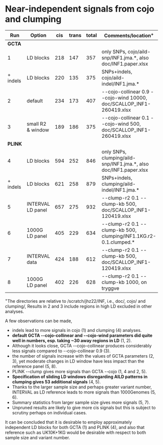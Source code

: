 # Near-independent signals from cojo and clumping

**Run** | **Option** | **cis** | **trans** | **total** | **Comments/location<sup>\+</sup>**
-----------|----------|--------------|-----------|------------|----------------------------------------------
**GCTA** |
1 | LD blocks | 218 | 147 | 357 | only SNPs, cojo/aild-snp/INF1.jma.*, also doc/INF1.paper.xlsx
\+ indels | LD blocks | 220 | 135 | 375 | SNPs+indels, cojo/aild-indel/INF1.jma.*
2 | default | 234 | 173 | 407 | --cojo-collinear 0.9 --cojo-wind 10000, doc/SCALLOP_INF1-260419.xlsx
3 | small R2 & window | 189 | 186 | 375 | --cojo-collinear 0.1 --cojo-wind 500, doc/SCALLOP_INF1-260419.xlsx
**PLINK** |
4 | LD blocks | 594 | 252 | 846 | only SNPs, clumping/aild-snp/INF1.jma.*, also doc/INF1.paper.xlsx
\+ indels | LD blocks | 621 | 258 | 879 | SNPs+indels, clumping/aild-indel/INF1.jma.*
5 | INTERVAL LD panel | 657 | 275 | 932 | --clump-r2 0.1 --clump-kb 500, doc/SCALLOP_INF1-120419.xlsx
6 | 1000G LD panel | 405 | 229 | 634 | --clump-r2 0.1 --clump-kb 500, clumping/INF1.1KG.r2-0.1.clumped.*
7 | INTERVAL data | 424 | 188 | 612 | --clump-r2 0.1 --clump-kb 500, doc/SCALLOP_INF1-120419.xlsx
8 | 1000G LD panel | 402 | 226 | 628 | --clump-r2 0.1 --clump-kb 1000, on tryggve

<sup>\+</sup>The directories are relative to /scratch/jhz22/INF, i.e., doc/, cojo/ and clumping/, Results in 2 and 3 include regions in high LD excluded in other analyses.

A few observations can be made,

* indels lead to more signals in cojo (1) and clumping (4) analyses.
* **default GCTA --cojo-collinear and --cojo-wind parameters did quite well in numbers, esp. taking ~30 away regions in LD** (1, 2).
* Although it looks close, GCTA --cojo-collinear produces considerably less signals compared to --cojo-collinear 0.9 (3).
* the number of signals increase with the values of GCTA parameters (2, 3), yet moderate changes in LD window have less impact than the reference panel (5, 8).
* PLINK --clump gives more signals than GCTA --cojo (1, 4 and 2, 5).
* **Specification of sliding LD windows disregarding AILD patterns in clumping gives 53 additional signals** (4, 5).
* Thanks to the larger sample size and perhaps greater variant number, INTERVAL as LD reference leads to more signals than 1000Genomes (5, 6).
* Summary statistics from larger sample size gives more signals (5, 7).
* Unpruned results are likely to give more cis signals but this is subject to scrutiny perhaps on individual cases.

It can be concluded that it is desirable to employ approximately independent LD blocks for both GCTA (1) and PLINK (4), and also that reference such as UK10K+1KG would be desirable with respect to both sample size and variant number.
